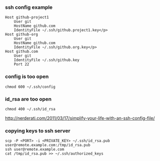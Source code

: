 ### ssh config example
```
Host github-project1
    User git
    HostName github.com
    IdentityFile ~/.ssh/github.project1.key</p>
Host github-org
    User git
    HostName github.com
    IdentityFile ~/.ssh/github.org.key</p>
Host github.com
    User git
    IdentityFile ~/.ssh/github.key
    Port 22
```

### config is too open
`chmod 600 ~/.ssh/config`


### id_rsa are too open
`chmod 400 ~/.ssh/id_rsa `

http://nerderati.com/2011/03/17/simplify-your-life-with-an-ssh-config-file/

### copying keys to ssh server
```
scp -P <PORT> -i <PRIVATE_KEY> ~/.ssh/id_rsa.pub user@remote.example.com:/tmp/id_rsa.pub
ssh user@remote.example.com 
cat /tmp/id_rsa.pub >> ~/.ssh/authorized_keys
```
